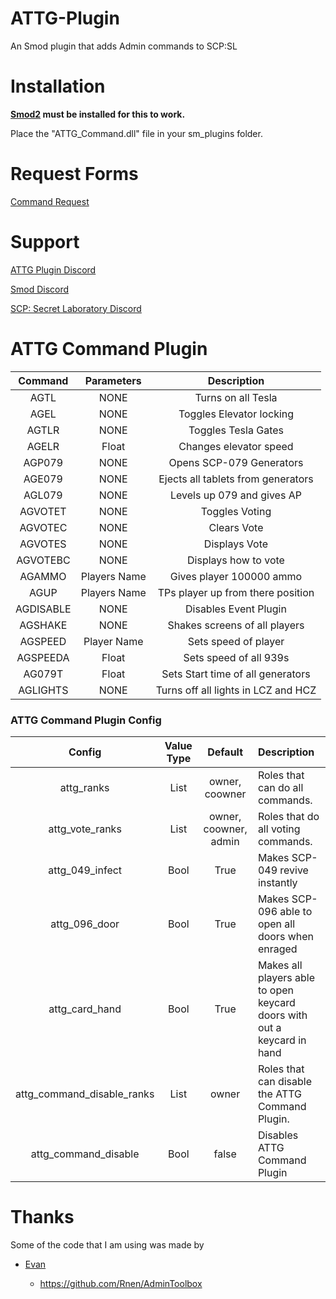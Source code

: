 # ATTG-Plugin
An Smod plugin that adds Admin commands to SCP:SL

# Installation
**[Smod2](https://github.com/Grover-c13/Smod2) must be installed for this to work.**

Place the "ATTG_Command.dll" file in your sm_plugins folder.
# Request Forms

[Command Request](https://goo.gl/forms/GW8Ic4UplluDDP592) 

# Support

[ATTG Plugin Discord](https://discord.gg/8bjsvST)

[Smod Discord](https://discord.gg/nJRA2CT)

[SCP: Secret Laboratory Discord](https://discord.gg/scpsl )


# ATTG Command Plugin
| Command      | Parameters| Description |
| :-------------: | :---------: | :---------: | 
| AGTL | NONE | Turns on all Tesla |
| AGEL | NONE | Toggles Elevator locking |
| AGTLR | NONE | Toggles Tesla Gates |
| AGELR | Float | Changes elevator speed |
| AGP079 | NONE | Opens SCP-079 Generators |
| AGE079 | NONE | Ejects all tablets from generators |
| AGL079 | NONE | Levels up 079 and gives AP |
| AGVOTET | NONE | Toggles Voting  |
| AGVOTEC | NONE| Clears Vote |
| AGVOTES | NONE | Displays Vote |
| AGVOTEBC| NONE | Displays how to vote |
| AGAMMO | Players Name | Gives player 100000 ammo|
| AGUP | Players Name | TPs player up from there position |
| AGDISABLE | NONE | Disables Event Plugin |
| AGSHAKE | NONE | Shakes screens of all players |
| AGSPEED | Player Name | Sets speed of player |
| AGSPEEDA | Float | Sets speed of all 939s |
| AG079T | Float | Sets Start time of all generators|
| AGLIGHTS| NONE | Turns off all lights in LCZ and HCZ |

### ATTG Command Plugin Config
| Config        | Value Type | Default | Description |
| :-------------: | :---------: | :---------: |:------ |
| attg_ranks | List | owner, coowner | Roles that can do all commands. |
| attg_vote_ranks | List | owner, coowner, admin | Roles that do all voting commands. |
| attg_049_infect | Bool | True | Makes SCP-049 revive instantly |
| attg_096_door | Bool | True | Makes SCP-096 able to open all doors when enraged |
| attg_card_hand | Bool | True | Makes all players able to open keycard doors with out a keycard in hand |
| attg_command_disable_ranks | List | owner | Roles that can disable the ATTG Command Plugin. |
| attg_command_disable | Bool | false | Disables ATTG Command Plugin |

# Thanks
Some of the code that I am using was made by 

* [Evan](https://github.com/Rnen)

  * https://github.com/Rnen/AdminToolbox
  
